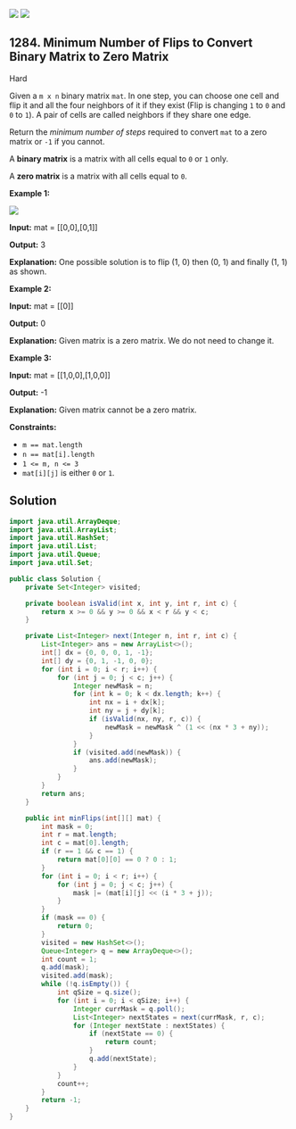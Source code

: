 [![](https://img.shields.io/github/stars/javadev/LeetCode-in-Java?label=Stars&style=flat-square)](https://github.com/javadev/LeetCode-in-Java)
[![](https://img.shields.io/github/forks/javadev/LeetCode-in-Java?label=Fork%20me%20on%20GitHub%20&style=flat-square)](https://github.com/javadev/LeetCode-in-Java/fork)

## 1284\. Minimum Number of Flips to Convert Binary Matrix to Zero Matrix

Hard

Given a `m x n` binary matrix `mat`. In one step, you can choose one cell and flip it and all the four neighbors of it if they exist (Flip is changing `1` to `0` and `0` to `1`). A pair of cells are called neighbors if they share one edge.

Return the _minimum number of steps_ required to convert `mat` to a zero matrix or `-1` if you cannot.

A **binary matrix** is a matrix with all cells equal to `0` or `1` only.

A **zero matrix** is a matrix with all cells equal to `0`.

**Example 1:**

![](https://assets.leetcode.com/uploads/2019/11/28/matrix.png)

**Input:** mat = \[\[0,0],[0,1]]

**Output:** 3

**Explanation:** One possible solution is to flip (1, 0) then (0, 1) and finally (1, 1) as shown.

**Example 2:**

**Input:** mat = \[\[0]]

**Output:** 0

**Explanation:** Given matrix is a zero matrix. We do not need to change it.

**Example 3:**

**Input:** mat = \[\[1,0,0],[1,0,0]]

**Output:** -1

**Explanation:** Given matrix cannot be a zero matrix.

**Constraints:**

*   `m == mat.length`
*   `n == mat[i].length`
*   `1 <= m, n <= 3`
*   `mat[i][j]` is either `0` or `1`.

## Solution

```java
import java.util.ArrayDeque;
import java.util.ArrayList;
import java.util.HashSet;
import java.util.List;
import java.util.Queue;
import java.util.Set;

public class Solution {
    private Set<Integer> visited;

    private boolean isValid(int x, int y, int r, int c) {
        return x >= 0 && y >= 0 && x < r && y < c;
    }

    private List<Integer> next(Integer n, int r, int c) {
        List<Integer> ans = new ArrayList<>();
        int[] dx = {0, 0, 0, 1, -1};
        int[] dy = {0, 1, -1, 0, 0};
        for (int i = 0; i < r; i++) {
            for (int j = 0; j < c; j++) {
                Integer newMask = n;
                for (int k = 0; k < dx.length; k++) {
                    int nx = i + dx[k];
                    int ny = j + dy[k];
                    if (isValid(nx, ny, r, c)) {
                        newMask = newMask ^ (1 << (nx * 3 + ny));
                    }
                }
                if (visited.add(newMask)) {
                    ans.add(newMask);
                }
            }
        }
        return ans;
    }

    public int minFlips(int[][] mat) {
        int mask = 0;
        int r = mat.length;
        int c = mat[0].length;
        if (r == 1 && c == 1) {
            return mat[0][0] == 0 ? 0 : 1;
        }
        for (int i = 0; i < r; i++) {
            for (int j = 0; j < c; j++) {
                mask |= (mat[i][j] << (i * 3 + j));
            }
        }
        if (mask == 0) {
            return 0;
        }
        visited = new HashSet<>();
        Queue<Integer> q = new ArrayDeque<>();
        int count = 1;
        q.add(mask);
        visited.add(mask);
        while (!q.isEmpty()) {
            int qSize = q.size();
            for (int i = 0; i < qSize; i++) {
                Integer currMask = q.poll();
                List<Integer> nextStates = next(currMask, r, c);
                for (Integer nextState : nextStates) {
                    if (nextState == 0) {
                        return count;
                    }
                    q.add(nextState);
                }
            }
            count++;
        }
        return -1;
    }
}
```